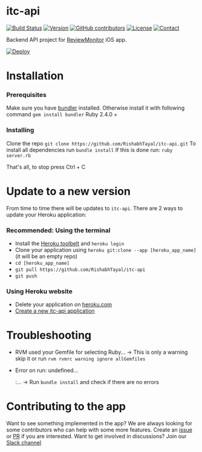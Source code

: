 # itc-api

[![Build Status](https://travis-ci.org/RishabhTayal/itc-api.svg?branch=master)](https://travis-ci.org/RishabhTayal/itc-api)
[![Version](https://img.shields.io/github/release/RishabhTayal/itc-api.svg)](https://github.com/RishabhTayal/itc-api/releases/latest)
[![GitHub contributors](https://img.shields.io/github/contributors/RishabhTayal/itc-api.svg)](https://GitHub.com/RishabhTayal/itc-api/graphs/contributors/)
[![License](https://img.shields.io/badge/license-MIT-999999.svg)](https://github.com/RishabhTayal/itc-api/blob/master/LICENSE)
[![Contact](https://img.shields.io/badge/contact-%40Rishabh_Tayal-3a8fc1.svg)](https://twitter.com/Rishabh_Tayal)

Backend API project for [ReviewMonitor](https://github.com/RishabhTayal/ReviewMonitor/) iOS app.

[![Deploy](https://www.herokucdn.com/deploy/button.svg)](https://heroku.com/deploy?template=https://github.com/RishabhTayal/itc-api)

# Installation

### Prerequisites

Make sure you have [bundler](http://bundler.io) installed. Otherwise install it with following command
``` gem install bundler ```
Ruby 2.4.0 +

### Installing

Clone the repo ``` git clone https://github.com/RishabhTayal/itc-api.git ```
To install all dependencies run  ``` bundle install ```
If this is done run:  ``` ruby server.rb ```

That's all, to stop press Ctrl + C

# Update to a new version

From time to time there will be updates to `itc-api`. There are 2 ways to update your Heroku application:

### Recommended: Using the terminal

- Install the [Heroku toolbelt](https://toolbelt.heroku.com/) and `heroku login`
- Clone your application using `heroku git:clone --app [heroku_app_name]` (it will be an empty repo)
- `cd [heroku_app_name]`
- `git pull https://github.com/RishabhTayal/itc-api`
- `git push`

### Using Heroku website

- Delete your application on [heroku.com](https://www.heroku.com/)
- [Create a new itc-api application](https://www.heroku.com/deploy?template=https://github.com/RishabhTayal/itc-api)

# Troubleshooting
 - RVM used your Gemfile for selecting Ruby... -> This is only a warning skip it or run ``` rvm rvmrc warning ignore allGemfiles ```
 
 - Error on run: undefined... <main>:... -> Run  ``` bundle install ```  and check if there are no errors
 
# Contributing to the app

Want to see something implemented in the app? We are always looking for some contributors who can help with some more features. Create an [issue](https://github.com/RishabhTayal/ReviewMonitor/issues/new) or [PR](https://github.com/RishabhTayal/ReviewMonitor/compare) if you are interested. Want to get involved in discussions? Join our [Slack channel](https://itc-manager-slack-invite.herokuapp.com)
